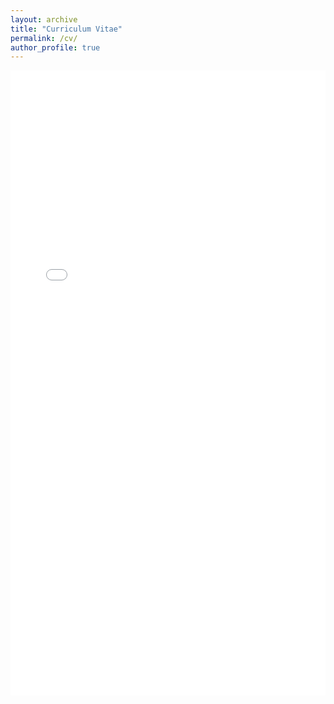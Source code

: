 ```yaml
---
layout: archive
title: "Curriculum Vitae"
permalink: /cv/
author_profile: true
---
```


<iframe src="{{ '/files/Joonkyung_Kim_CV_v2.pdf' | relative_url }}" width="100%" height="1000px" style="border: none;">
    This browser does not support PDFs. Please download the PDF to view it:
    <a href="{{ '/files/Joonkyung_Kim_CV_v2.pdf' | relative_url }}">Download PDF</a>
</iframe>
